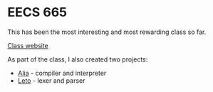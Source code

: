 # EECS 665

This has been the most interesting and most rewarding class so far.

[Class website](https://compilers.cool/)

As part of the class, I also created two projects:

- [Alia](https://github.com/maxxxxxdlp/alia) - compiler and interpreter
- [Leto](https://github.com/maxxxxxdlp/leto) - lexer and parser
